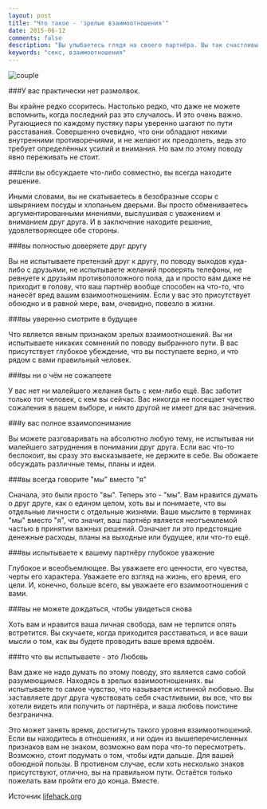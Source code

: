 ```yaml
---
layout: post
title: "Что такое - 'зрелые взаимоотношения'"
date: 2015-06-12
comments: false
description: "Вы улыбаетесь глядя на своего партнёра. Вы так счастливы, что ничего не можете с этим поделать. Наконец-то, вы нашли того, с кем вы по настоящему чувствуете себя счастливо. После долгих лет проб и ошибок, вы пришли к таким взаимоотношениям, о которых всегда мечтали. И вот несколько знаков, чтобы проверить, так это или нет."
keywords: "секс, взаимоотношения"
---
```


![couple](http://i008.radikal.ru/1506/6f/c99b5085ece3.jpg "couple")

###У вас практически нет размолвок.

Вы крайне редко ссоритесь. Настолько редко, что даже не можете вспомнить, когда последний раз это случалось. И это очень важно. Ругающиеся по каждому пустяку пары уверенно шагают по пути расставания. Совершенно очевидно, что они обладают некими внутренними противоречиями, и не желают их преодолеть, ведь это требует определённых усилий и внимания. Но вам по этому поводу явно переживать не стоит.

###сли вы обсуждаете что-либо совместно, вы всегда находите решение.

Иными словами, вы не скатываетесь в безобразные ссоры с швырянием посуды и хлопаньем дверьми. Вы просто обмениваетесь аргументированными мнениями, выслушивая с уважением и вниманием друг друга. И в заключение находите решение, удовлетворяющее обе стороны.

###вы полностью доверяете друг другу

Вы не испытываете претензий друг к другу, по поводу выходов куда-либо с друзьями, не испытываете желаний проверять телефоны, не ревнуете к друзьям противоположного пола, да и просто вам даже не приходит в голову, что ваш партнёр вообще способен на что-то, что нанесёт вред вашим взаимоотношениям. Если у вас это присутствует обоюдно и в равной мере, вам, очевидно, повезло в жизни.

###вы уверенно смотрите в будущее

Что является явным признаком зрелых взаимоотношений. Вы ни испытываете никаких сомнений по поводу выбранного пути. В вас присутствует глубокое убеждение, что вы поступаете верно, и что рядом с вами правильный человек.

###вы ни о чём не сожалеете

У вас нет ни малейшего желания быть с кем-либо ещё. Вас заботит только тот человек, с кем вы сейчас. Вас никогда не посещает чувство сожаления в вашем выборе, и никто другой не имеет для вас значения.

###у вас полное взаимопонимание

Вы можете разговаривать на абсолютно любую тему, не испытывая ни малейшего затруднения в понимании друг друга. Если вас что-то беспокоит, вы сразу это высказываете, не держите в себе. Вы обожаете обсуждать различные темы, планы и идеи.

###вы всегда говорите "мы" вместо "я"

Сначала, это были просто "вы". Теперь это - "мы". Вам нравится думать о друг друге, как о едином целом, хоть вы и понимаете, что вы отдельные личности с отдельные жизнями. Ваше мыслите в терминах "мы" вместо "я", что значит, ваш партнёр является неотъемлемой частью в принятии важных решений. Означает ли это предстоящие денежные расходы, планы на выходные или будущее, или что-то ещё.

###вы испытываете к вашему партнёру глубокое уважение

Глубокое и всеобъемлющее. Вы уважаете его ценности, его чувства, черты его характера. Уважаете его взгляд на жизнь, его время, его цели. И, конечно, больше всего, вы уважаете его взаимоотношения с вами.

###вы не можете дождаться, чтобы увидеться снова

Хоть вам и нравится ваша личная свобода, вам не терпится опять встретится. Вы скучаете, когда приходится расставаться, и все ваши мысли о том, как вы будете проводить ваше время вдвоём.

###то что вы испытываете - это Любовь

Вам даже не надо думать по этому поводу, это является само собой разумеющимся. Находясь в зрелых взаимоотношениях. вы испытываете то самое чувство, что называется истинной любовью. Вы заставляете друг друга чувствовать себя счастливыми, вы все, что вы хотели видеть или получить от партнёра, и ваша любовь поистине безгранична.

Это может занять время, достигнуть такого уровня взаимоотношений. Если вы находитесь в отношениях, и ни один из вышеперечисленных признаков вам не знаком, возможно вам пора что-то пересмотреть. Возможно, стоит подумать о том, чтобы идти дальше. Для вашей обоюдной пользы. В противном случае, если хоть несколько знаков присутствуют, отлично, вы на правильном пути. Остаётся только пожелать вам пройти его до конца. Вместе.

Источник [lifehack.org](http://www.lifehack.org/articles/communication/11-signs-youre-mature-relationship.html)
